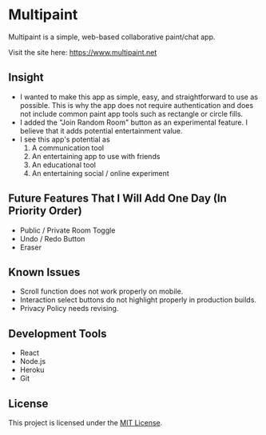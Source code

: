 # Multipaint

Multipaint is a simple, web-based collaborative paint/chat app.

Visit the site here: https://www.multipaint.net

## Insight
* I wanted to make this app as simple, easy, and straightforward to use as possible. This is why the app does not require authentication and does not include common paint app tools such as rectangle or circle fills.
* I added the "Join Random Room" button as an experimental feature. I believe that it adds potential entertainment value.
* I see this app's potential as
    1. A communication tool
    2. An entertaining app to use with friends
    3. An educational tool
    4. An entertaining social / online experiment

## Future Features That I Will Add One Day (In Priority Order)
* Public / Private Room Toggle 
* Undo / Redo Button
* Eraser

## Known Issues
* Scroll function does not work properly on mobile.
* Interaction select buttons do not highlight properly in production builds.
* Privacy Policy needs revising.

## Development Tools
* React
* Node.js
* Heroku
* Git

 ## License

This project is licensed under the [MIT License](LICENSE).
